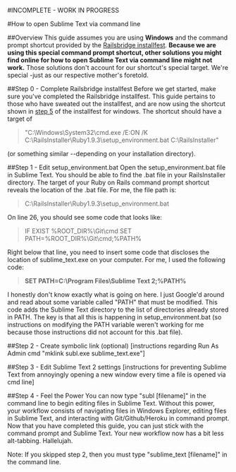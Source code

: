 #INCOMPLETE - WORK IN PROGRESS

#How to open Sublime Text via command line

##Overview
This guide assumes you are using **Windows** and the command prompt shortcut provided by the [Railsbridge installfest](http://installfest.railsbridge.org/installfest/). **Because we are using this special command prompt shortcut, other solutions you might find online for how to open Sublime Text via command line might not work.** Those solutions don't account for our shortcut's special target. We're special -just as our respective mother's foretold.

##Step 0 - Complete Railsbridge installfest
Before we get started, make sure you've completed the Railsbridge installfest. This guide pertains to those who have sweated out the installfest, and are now using the shortcut shown in [step 5](http://installfest.railsbridge.org/installfest/windows) of the installfest for windows. The shortcut should have a target of
>"C:\Windows\System32\cmd.exe /E:ON /K C:\RailsInstaller\Ruby1.9.3\setup_environment.bat C:\RailsInstaller"

(or something similar --depending on your installation directory).

##Step 1 - Edit setup_environment.bat
Open the setup_environment.bat file in Sublime Text. You should be able to find the .bat file in your RailsInstaller directory. The target of your Ruby on Rails command prompt shortcut reveals the location of the .bat file. For me, the file path is:
>C:\RailsInstaller\Ruby1.9.3\setup_environment.bat

On line 26, you should see some code that looks like:
>IF EXIST %ROOT_DIR%\Git\cmd SET PATH=%ROOT_DIR%\Git\cmd;%PATH%

Right below that line, you need to insert some code that discloses the location of sublime_text.exe on your computer. For me, I used the following code:
>**SET PATH=C:\Program Files\Sublime Text 2;%PATH%**

I honestly don't know exactly what is going on here. I just Google'd around and read about some variable called "PATH" that must be modified. This code adds the Sublime Text directory to the list of directories already stored in PATH. The key is that all this is happening in setup_environment.bat (so instructions on modifying the PATH variable weren't working for me because those instructions did not account for this .bat file).

##Step 2 - Create symbolic link (optional)
[instructions regarding Run As Admin cmd "mklink subl.exe sublime_text.exe"]

##Step 3 - Edit Sublime Text 2 settings
[instructions for preventing Sublime Text from annoyingly opening a new window every time a file is opened via cmd line]

##Step 4 - Feel the Power
You can now type "subl [filename]" in the command line to begin editing files in Sublime Text. Without this power, your workflow consists of navigating files in Windows Explorer, editing files in Sublime Text, and interacting with Git/Github/Heroku in command prompt. Now that you have completed this guide, you can just stick with the command prompt and Sublime Text. Your new workflow now has a bit less alt-tabbing. Hallelujah.

Note: If you skipped step 2, then you must type "sublime_text [filename]" in the command line.
